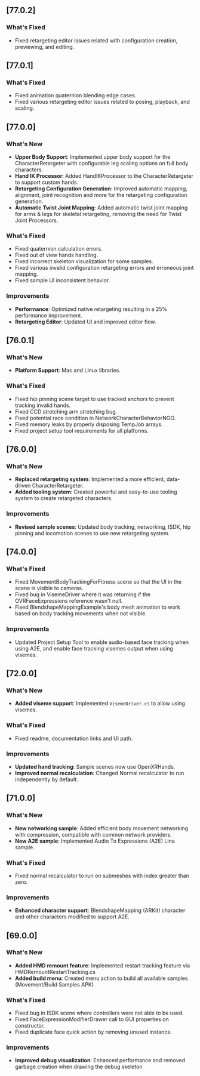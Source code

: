 ## [77.0.2]

### What's Fixed

- Fixed retargeting editor issues related with configuration creation, previewing, and editing.

## [77.0.1]

### What's Fixed

- Fixed animation quaternion blending edge cases.
- Fixed various retargeting editor issues related to posing, playback, and scaling.

## [77.0.0]

### What's New

- **Upper Body Support**: Implemented upper body support for the CharacterRetargeter with configurable leg scaling options on full body characters.
- **Hand IK Processor**: Added HandIKProcessor to the CharacterRetargeter to support custom hands.
- **Retargeting Configuration Generation**: Improved automatic mapping, alignment, joint recognition and more for the retargeting configuration generation.
- **Automatic Twist Joint Mapping**: Added automatic twist joint mapping for arms & legs for skeletal retargeting, removing the need for Twist Joint Processors.

### What's Fixed

- Fixed quaternion calculation errors.
- Fixed out of view hands handling.
- Fixed incorrect skeleton visualization for some samples.
- Fixed various invalid configuration retargeting errors and erroneous joint mapping.
- Fixed sample UI inconsistent behavior.

### Improvements

- **Performance**: Optimized native retargeting resulting in a 25% performance improvement.
- **Retargeting Editor**: Updated UI and improved editor flow.

## [76.0.1]

### What's New

- **Platform Support**: Mac and Linux libraries.

### What's Fixed

- Fixed hip pinning scene target to use tracked anchors to prevent tracking invalid hands.
- Fixed CCD stretching arm stretching bug.
- Fixed potential race condition in NetworkCharacterBehaviorNGO.
- Fixed memory leaks by properly disposing TempJob arrays.
- Fixed project setup tool requirements for all platforms.

## [76.0.0]

### What's New

- **Replaced retargeting system**: Implemented a more efficient, data-driven CharacterRetargeter.
- **Added tooling system**: Created powerful and easy-to-use tooling system to create retargeted characters.

### Improvements

- **Revised sample scenes**: Updated body tracking, networking, ISDK, hip pinning and locomotion scenes to use new retargeting system.

## [74.0.0]

### What's Fixed

- Fixed MovementBodyTrackingForFitness scene so that the UI in the scene is visible to cameras.
- Fixed bug in VisemeDriver where it was returning if the OVRFaceExpressions reference wasn't null.
- Fixed BlendshapeMappingExample's body mesh animation to work based on body tracking movements when not visible.

### Improvements

- Updated Project Setup Tool to enable audio-based face tracking when using A2E, and enable face tracking visemes output when using visemes.

## [72.0.0]

### What's New

- **Added viseme support**: Implemented `VisemeDriver.cs` to allow using visemes.

### What's Fixed

- Fixed readme, documentation links and UI path.

### Improvements

- **Updated hand tracking**: Sample scenes now use OpenXRHands.
- **Improved normal recalculation**: Changed Normal recalculator to run independently by default.

## [71.0.0]

### What's New

- **New networking sample**: Added efficient body movement networking with compression, compatible with common network providers.
- **New A2E sample**: Implemented Audio To Expressions (A2E) Lina sample.

### What's Fixed

- Fixed normal recalculator to run on submeshes with index greater than zero.

### Improvements

- **Enhanced character support**: BlendshapeMapping (ARKit) character and other characters modified to support A2E.

## [69.0.0]

### What's New

- **Added HMD remount feature**: Implemented restart tracking feature via HMDRemountRestartTracking.cs
- **Added build menu**: Created menu action to build all available samples (Movement/Build Samples APK)

### What's Fixed

- Fixed bug in ISDK scene where controllers were not able to be used.
- Fixed FaceExpressionModifierDrawer call to GUI properties on constructor.
- Fixed duplicate face quick action by removing unused instance.

### Improvements

- **Improved debug visualization**: Enhanced performance and removed garbage creation when drawing the debug skeleton
